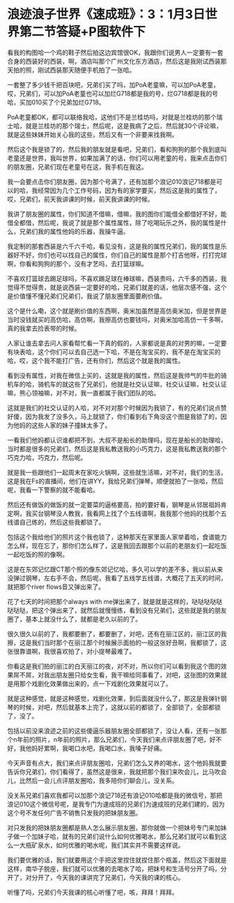 # 浪迹浪子世界《速成班》：3：1月3日世界第二节答疑+P图软件下

看我的构图哈一个鸡的鞋子然后拍这边宾馆很OK，我跟你们说男人一定要有一套合身的西装好的西装，啊，酒店叫那个广州文化东方酒店，然后这是我刚试西装那天拍的照，刚试西装那天随便手机拍了一张哈。

一套整了多少钱千把百块吧，兄弟们买了吗，加PoA老童嘛，可以加PoA老童，哎，兄弟们，可以加PoA老童也可以加烂G718都是我的号，烂G718都是我的号哈，买加010买了个兄弟加烂G718。

PoA老童都OK，都可以联络我哈，这他们不是兰桂坊吗，对就是兰桂坊的那个瑞士哈，就是兰桂坊的那个瑞士，然后呢，这是我病了之后，然后就30个评论嘛，就是这些妹妹开始关心我的这些，然后又有一个非要来找我啊。

然后这个我是锁了的，然后我的朋友就是看吧，兄弟们，看和狗狗的那个我到底叫老童还是世界，我叫世界，如果加满了的话，你们可以用老童的号，我来点击你们的朋友圈，兄弟们现在老童号在这，我手机在我这。

我一会要点击你们朋友圈，因为那个号满了，还有加那个浪记010浪记718都是可以的哈，我经常因为几个工作号码，因为有的家学要买，然后这是我的属性了，哎，兄弟们，前天我讲课的时候，前天我讲课的时候。

我讲了朋友圈的属性，你们知道不借嘛，借嘛，我的图你们能借全都借好不好，能借全都借，然后呢，我说了就是那个属性属性，除了吃喝玩乐之外，我的属性是什么，兄弟们我的属性他妈的乐器，我操牛逼。

我定制的那套西装是六千六千哈，看见没有，这是我的属性兄弟们，我的属性是乐器好不好，你们也可以找自己的属性，你们自己的属性是那个打吉他呀，打打完球啊，你看和狗狗的那个，没有才艺吗，去打篮球嘛。

不喜欢打篮球去踢足球吗，不喜欢踢足球在棒球嘛，西装贵吗，六千多的西装，我觉得不觉得贵，就是说西装一定要好的哈，兄弟们就差的话，他层次感不强，这个是价值懂不懂兄弟们兄弟们，我说了朋友圈里面要刷价值。

这个是什么嘞，这个就是刷价值的东西啊，奥米加虽然是高仿奥米加，但是世界是当时没钱就买的高仿哈，高仿啊，我擦高仿也要钱吗，对奥米加哈高仿一千多啊，真的我拿去捡表带的时候。

人家让谁去拿去问人家看帮忙看一下真的假的，人家都说是真的对男的嘛，一定要有块表哈，这个你们可以去自己选一下哈，不是在淘宝买的，我不是在淘宝买的哈，哎，这个我不能打广告，还有你们，然后这个就是我的属性。

看到没有属性，对我在微信上买的，这就是我的属性，然后这是我帅气的牛批的骑机车的哈，骑机车的就这些了兄弟们，他就是社交认证嘛，社交认证嘛，社交认证嘛，熊心领袖嘛，对不对，我一直都属于我们团队的哈。

这就是我们的社交认证的人哈，对不对对那个时候因为我锁了，有的兄弟们说点赞好傻，因为我发了没多久，马上就锁了，你们看到右下角没这个图是我锁了的，因为他妈的这些人家的妹子撞妹太多了。

一看我们他妈都认识谁都把不到，大叔不是船长的助理吗，现在是船长的助理哈，当时都是很多的兄弟们，然后这是我私教送我的小巧克力，这是我私教送我的那个巧克力哈，巧克力，然后呢。

就是我一些跟他们一起周末在家吃火锅啊，这些就生活嘛，对不对，我们的生活，这是我在Fs的直播间，他们在讲YY，我给兄弟们弹琴，顺便就拍了一张哈，然后呢，我看一下警察的就不能看哈。

然后还有做饭的做饭的就一定要菜的逼格要高，拍的要好看，钢琴是从邻居祖妈肯定啊，我买台钢琴没人教我，我看网上找了个五线谱啊，我我那个他妈的找那个五线谱自己练的，然后这些我都锁了。

包括这个我给他们的照片这个我也锁了，这种那天在家里面人家举着哈，食谱能力怎么样，现在忘了，那你们怎么样了，这是我回去跟那个以前的老朋友们一起吃饭一起吃饭的照的像啊。

这是在东郊记忆跟CT那个照的像东郊记忆哈，多久可以学的差不多，我以前从来没弹过钢琴，左右手不会，然后呢，我看了五线学五线谱，大概花了五天的时间，就把那个river flows音又弹出来了。

花了七天的时间把那个always with me弹出来了，就是就是这样的，哒哒哒哒哒哒哒哒，把这个弹出来了，就然后就慢慢练，看到没有兄弟们，这些就是我的朋友圈了，基本上就没什么了，就都是老久以前的了。

很久很久以前的了，我都要删了，都要删了，对吧，还有在丽江区的，丽江区的我擦，这是我们当时那个在丽江那个时候展示面拍的一般这张好丑啊，我都锁了，这张很靠谱啊，我很喜欢拍了，对小提琴最难了。

你看这是我们拍的丽江的白天丽江的夜，对不对，所以你们可以看到我这个图的效果屌不屌，对我出朋友圈只给女生看，我干嘛给同事看了，对吧，这张图的效果就是用那个戏剧化效果做出来的，点一下戏剧化效果就可以了。

就是这种感觉，就是这种感觉，戏剧化效果，到后面就没什么了，那这是我弹针钢琴的时候，对吧，然后就基本上完了，这就以前的都锁了，全部锁了，全部都锁了，没了。

包括以前没来浪迹之前的这些傻逼乐器朋友圈全部都锁了，没让人看，还有一张那个n年前的照片，n年前的照片，那么兄弟们，今天我们来点评朋友圈了吧，好不好，我他妈好累啊，我喝口水吧，我喝口水，我嗓子好痛。

今天声音有点大，我们来点评朋友圈哈，兄弟们怎么又养的喝水，这个他妈我就要告诉你兄弟们，你们看得了，虽然这是很来，我就把那个我们来吹会儿，比马吹会儿，比然后一会儿点评朋友圈哈，我多陪你们聊会儿，没关系。

没关系兄弟们喜欢我都可以加那个浪记718还有浪记010哈都是我的微信号，那把浪记010这个微信号呢，是我专门为速成班的兄弟们为速成班的兄弟们建的，因为这个号不发任何广告不销售只发我的把妹朋友圈。

对只发我的把妹朋友圈都是熟人怎么展示朋友圈，那你就做一个把妹号专门来加妹子做一个加妹子哈，就有的兄弟们说什么如何优雅喝水，那么兄弟们就可以看到这么一大瓶矿泉水，如何优雅的喝水呢，我们其实并不需要这样说。

我们要优雅的话，我们就要用这个手把这里捏住就捏住那个瓶盖，然后这下面就是这样，南华子脱座，我们就可以优雅的去喝水了哈，把妹号和生活号分开了吗，分开了，对分开了，今天我的课讲完了兄弟们，今天我的课的核心。

听懂了吗，兄弟们今天我课的核心听懂了吧，咳，拜拜！拜拜。